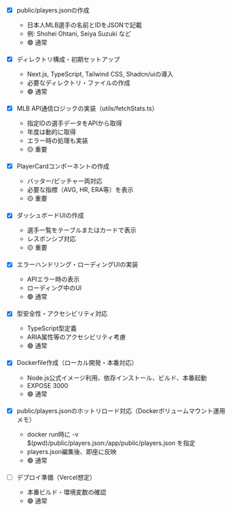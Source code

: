 - [x] public/players.jsonの作成
  - 日本人MLB選手の名前とIDをJSONで記載
  - 例: Shohei Ohtani, Seiya Suzuki など
  - 🟢 通常

- [x] ディレクトリ構成・初期セットアップ
  - Next.js, TypeScript, Tailwind CSS, Shadcn/uiの導入
  - 必要なディレクトリ・ファイルの作成
  - 🟢 通常

- [x] MLB API通信ロジックの実装（utils/fetchStats.ts）
  - 指定IDの選手データをAPIから取得
  - 年度は動的に取得
  - エラー時の処理も実装
  - 🟡 重要

- [x] PlayerCardコンポーネントの作成
  - バッター/ピッチャー両対応
  - 必要な指標（AVG, HR, ERA等）を表示
  - 🟡 重要

- [x] ダッシュボードUIの作成
  - 選手一覧をテーブルまたはカードで表示
  - レスポンシブ対応
  - 🟡 重要

- [x] エラーハンドリング・ローディングUIの実装
  - APIエラー時の表示
  - ローディング中のUI
  - 🟢 通常

- [x] 型安全性・アクセシビリティ対応
  - TypeScript型定義
  - ARIA属性等のアクセシビリティ考慮
  - 🟢 通常

- [x] Dockerfile作成（ローカル開発・本番対応）
  - Node.js公式イメージ利用、依存インストール、ビルド、本番起動
  - EXPOSE 3000
  - 🟢 通常

- [x] public/players.jsonのホットリロード対応（Dockerボリュームマウント運用メモ）
  - docker run時に -v $(pwd)/public/players.json:/app/public/players.json を指定
  - players.json編集後、即座に反映
  - 🟢 通常

- [ ] デプロイ準備（Vercel想定）
  - 本番ビルド・環境変数の確認
  - 🟢 通常 